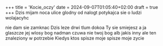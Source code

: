 +++
title = 'Kocie_oczy'
date = 2024-09-07T01:05:40+02:00
draft = true
+++
Dzis  mijam noca ulice 
glodny od nalogt
potykajca sie o ludzi wolajacyhc

nie dam sie zamknac 
Dzis leze drwi tlum dokoa 
Ty sie smiejesz a ja glaszcze jej wlosy 
bog nadman czuwa 
nie twoj  bog alb jakis inny ale ten  znaleziony w potrzebie
Kiedys ktos spisze moje spisze moje zycie 
